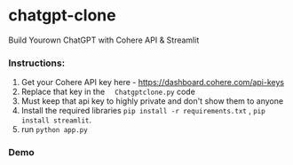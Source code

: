 # chatgpt-clone
Build Yourown ChatGPT with Cohere API &amp; Streamlit

### Instructions:

1. Get your Cohere API key here - https://dashboard.cohere.com/api-keys
2. Replace that key in the `  Chatgptclone.py` code 
3. Must keep that api key to highly private and don't show them to anyone
4. Install the required libraries `pip install -r requirements.txt` , `pip install streamlit`.
5. run `python app.py`

### Demo

